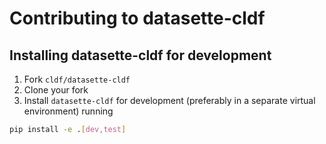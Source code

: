 # Contributing to datasette-cldf

## Installing datasette-cldf for development

1. Fork `cldf/datasette-cldf`
2. Clone your fork
3. Install `datasette-cldf` for development (preferably in a separate virtual environment) running
```bash
pip install -e .[dev,test]
```
